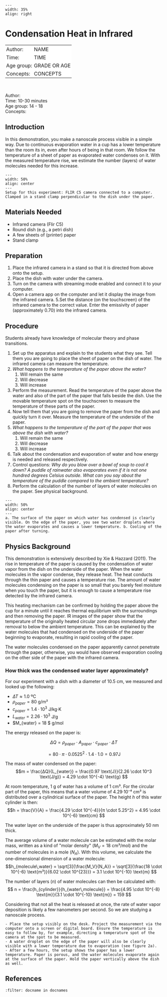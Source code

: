 ```{figure} ../../figures/ready.png
---
width: 35%
align: right
```

# Condensation Heat in Infrared

<table style="width: 100%; border-collapse: collapse; border: none;">
    <tr style="background-color: white;"> 
        <td style="text-align: left; padding: 3px; border: none;">Author:</td>
        <td style="text-align: left; padding: 3px; border: none;">NAME</td>
    </tr>
    <tr style="background-color: white;">
        <td style="text-align: left; padding: 3px; border: none;">Time:</td>
        <td style="text-align: left; padding: 3px; border: none;">TIME</td>
    </tr>
    <tr style="background-color: white;">
        <td style="text-align: left; padding: 3px; border: none;">Age group:</td>
        <td style="text-align: left; padding: 3px; border: none;">GRADE OR AGE</td>
    </tr>
    <tr style="background-color: white;">
        <td style="text-align: left; padding: 3px; border: none;">Concepts:</td>
        <td style="text-align: left; padding: 3px; border: none;">CONCEPTS</td>
    </tr>
</table><br>



Author:     \
Time:	10-30 minutes  	\
Age group:	14 - 18\
Concepts:	

## Introduction
In this demonstration, you make a nanoscale process visible in a simple way. Due to continuous evaporation water in a cup has a lower temperature than the room its in, even after hours of being in that room. We follow the temperature of a sheet of paper as evaporated water condenses on it. With the measured temperature rise, we estimate the number (layers) of water molecules needed for this increase.

```{figure} demo63_figure1.png
---
width: 50%
align: center
---
Setup for this experiment: FLIR C5 camera connected to a computer. Clamped in a stand clamp perpendicular to the dish under the paper.
```
## Materials Needed
- Infrared camera (Flir C5)
- Round dish (e.g., a petri dish)
- A few sheets of (printer) paper
- Stand clamp


## Preparation
1. Place the infrared camera in a stand so that it is directed from above onto the setup. 
2. Place the dish with water under the camera. 
3. Turn on the camera with streaming mode enabled and connect it to your computer.
4. Open a camera app on the computer and let it display the image from the infrared camera. 
5.Set the distance (on the touchscreen) of the infrared camera to the correct value. Enter the emissivity of paper (approximately 0.70) into the infrared camera.

## Procedure
Students already have knowledge of molecular theory and phase transitions.
1. Set up the apparatus and explain to the students what they see. Tell them you are going to place the sheet of paper on the dish of water. The infrared camera can measure the temperature.
1. *What happens to the temperature of the paper above the water?*
   1. Will remain the same
   2. Will decrease
   3. Will increase
2. Perform the measurement. Read the temperature of the paper above the water and also of the part of the paper that falls beside the dish. Use the movable temperature spot on the touchscreen to measure the temperature of these parts of the paper.
3. Now tell them that you are going to remove the paper from the dish and quickly turn it over. Measure the temperature of the underside of the paper.
4. *What happens to the temperature of the part of the paper that was above the dish with water?*
   1. Will remain the same
   2. Will decrease
   3. Will increase
5. Talk about the condensation and evaporation of water and how energy is needed and released respectively.
6. Control questions: *Why do you blow over a bowl of soup to cool it down? A puddle of rainwater also evaporates even if it is not one hundred degrees Celsius outside. What can you say about the temperature of the puddle compared to the ambient temperature?*
8. Perform the calculation of the number of layers of water molecules on the paper. See physical background.

```{figure} demo63_figure_2.jpg
---
width: 50%
align: center
---
a. The surface of the paper on which water has condensed is clearly visible. On the edge of the paper, you see two water droplets where the water evaporates and causes a lower temperature. b. Cooling of the paper after turning.
```

## Physics Background
This demonstration is extensively described by Xie & Hazzard (2011). The rise in temperature of the paper is caused by the condensation of water vapor from the dish on the underside of the paper. When the water molecules in the vapor condense, they release heat. The heat conducts through the thin paper and causes a temperature rise. The amount of water molecules condensing on the paper is so small that you barely feel moisture when you touch the paper, but it is enough to cause a temperature rise detected by the infrared camera.

This heating mechanism can be confirmed by holding the paper above the cup for a minute until it reaches thermal equilibrium with the surroundings and then removing the paper. IR images of the paper show that the temperature of the originally heated circular zone drops immediately after removal to below the ambient temperature. This can be explained by the water molecules that had condensed on the underside of the paper beginning to evaporate, resulting in rapid cooling of the paper.

The water molecules condensed on the paper apparently cannot penetrate through the paper, otherwise, you would have observed evaporation cooling on the other side of the paper with the infrared camera.

### How thick was the condensed water layer approximately?
For our experiment with a dish with a diameter of 10.5 cm, we measured and looked up the following:
- $ΔΤ ≈ 1.0$ ºC
- $ρ_{paper} = 80$ g/m²
- $c_{paper} = 1.4·10^3$ J/kg·K
- $L_{water} = 2.26·10^3$ J/g
- $M_{water} = 18 $ g/mol

The energy released on the paper is:

$$ ΔQ = ρ_{paper} \cdot A_{paper} \cdot c_{paper} \cdot ΔT $$

$$= 80 \cdot π \cdot 0.0525^2 \cdot 1.4 \cdot 1.0 = 0.97 \text{J} $$

The mass of water condensed on the paper:
$$m = \frac{ΔQ}{L_{water}} = \frac{0.97 \text{J}}{2.26 \cdot 10^3 \text{J/g}} = 4.29 \cdot 10^{-4} \text{g} $$

At room temperature, 1 g of water has a volume of 1 cm³. For the circular part of the paper, this means that a water volume of 4.29·10⁻⁴ cm³ is distributed over a cylindrical surface of the paper. The height $h$ of this water cylinder is then:
$$h = \frac{V}{A} = \frac{4.29 \cdot 10^{-4}}{π \cdot 5.25^2} = 4.95 \cdot 10^{-6} \text{cm} $$

The water layer on the underside of the paper is thus approximately 50 nm thick.

The average volume of a water molecule can be estimated with the molar mass, written as a kind of "molar density" ($M_V = 18$ cm³/mol) and the number of molecules in a mole ($N_A$). With this volume, we calculate the one-dimensional dimension of a water molecule:
$$h_{molecule\,water} = \sqrt[3]{\frac{M_V}{N_A}} = \sqrt[3]{\frac{18 \cdot 10^{-6} \text{m³}}{6.02 \cdot 10^{23}}} = 3.1 \cdot 10^{-10} \text{m} $$

The number of layers ($n$) of water molecules can then be calculated with:
$$ n = \frac{h_{cylinder}}{h_{water\,molecule}} = \frac{4.95 \cdot 10^{-8} \text{m}}{3.1 \cdot 10^{-10} \text{m}} = 159 $$

Considering that not all the heat is released at once, the rate of water vapor deposition is likely a few nanometers per second. So we are studying a nanoscale process.

```{tip}
- Place the setup visibly on the desk. Project the measurement via the computer onto a screen or digital board. Ensure the temperature is easy to follow by, for example, directing a temperature spot of the camera at the spot to be measured. 
- A water droplet on the edge of the paper will also be clearly visible with a lower temperature due to evaporation (see figure 2a). 
- After a few hours, the setup shows the paper has a lower temperature. Paper is porous, and the water molecules evaporate again at the surface of the paper. Hold the paper vertically above the dish as well.
```

## References
```{bibliography}
:filter: docname in docnames
```
